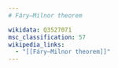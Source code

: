 ```yaml
---
# Fáry–Milnor theorem

wikidata: Q3527071
msc_classification: 57
wikipedia_links:
  - "[[Fáry–Milnor theorem]]"
---
```

